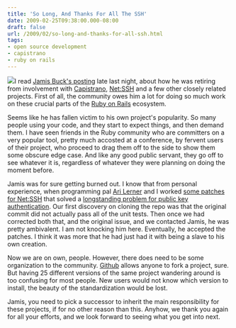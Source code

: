 ```yaml
---
title: 'So Long, And Thanks For All The SSH'
date: 2009-02-25T09:38:00.000-08:00
draft: false
url: /2009/02/so-long-and-thanks-for-all-ssh.html
tags: 
- open source development
- capistrano
- ruby on rails
---
```


[![](http://www.stevenkontos.com/images/dolphins_at_sunset.JPG)](http://www.stevenkontos.com/images/dolphins_at_sunset.JPG)I read [Jamis Buck's posting](http://weblog.jamisbuck.org/2009/2/25/net-ssh-capistrano-and-saying-goodbye) late last night, about how he was retiring from involvement with [Capistrano](http://www.capify.org/), [Net:SSH](http://net-ssh.rubyforge.org/) and a few other closely related projects. First of all, the community owes him a lot for doing so much work on these crucial parts of the [Ruby on Rails](http://rubyonrails.org/) ecosystem.  
  
Seems like he has fallen victim to his own project's popularity. So many people using your code, and they start to expect things, and then demand them. I have seen friends in the Ruby community who are committers on a very popular tool, pretty much accosted at a conference, by fervent users of their project, who proceed to drag them off to the side to show them some obscure edge case. And like any good public servant, they go off to see whatever it is, regardless of whatever they were planning on doing the moment before.  
  
Jamis was for sure getting burned out. I know that from personal experience, when programming pal [Ari Lerner](http://blog.xnot.org/) and I worked [some patches for Net:SSH](http://github.com/jamis/net-ssh/commit/1e2834380e383fdada2ddf2c907c9b449b463181) that solved a [longstanding problem for public key authentication](http://groups.google.com/group/capistrano/browse_thread/thread/1102208ff925d18). Our first discovery on cloning the repo was that the original commit did not actually pass all of the unit tests. Then once we had corrected both that, and the original issue, and we contacted Jamis, he was pretty ambivalent. I am not knocking him here. Eventually, he accepted the patches. I think it was more that he had just had it with being a slave to his own creation.  
  
Now we are on own, people. However, there does need to be some organization to the community. [Github](http://github.com) allows anyone to fork a project, sure. But having 25 different versions of the same project wandering around is too confusing for most people. New users would not know which version to install, the beauty of the standardization would be lost.  
  
Jamis, you need to pick a successor to inherit the main responsibility for these projects, if for no other reason than this. Anyhow, we thank you again for all your efforts, and we look forward to seeing what you get into next.